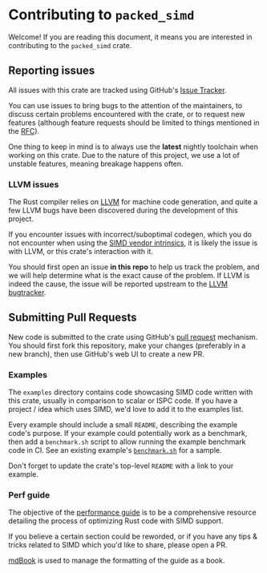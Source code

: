 # Contributing to `packed_simd`

Welcome! If you are reading this document, it means you are interested in contributing
to the `packed_simd` crate.

## Reporting issues

All issues with this crate are tracked using GitHub's [Issue Tracker].

You can use issues to bring bugs to the attention of the maintainers, to discuss
certain problems encountered with the crate, or to request new features (although
feature requests should be limited to things mentioned in the [RFC]).

One thing to keep in mind is to always use the **latest** nightly toolchain when
working on this crate. Due to the nature of this project, we use a lot of unstable
features, meaning breakage happens often.

[Issue Tracker]: https://github.com/rust-lang-nursery/packed_simd/issues
[RFC]: https://github.com/rust-lang/rfcs/pull/2366

### LLVM issues

The Rust compiler relies on [LLVM](https://llvm.org/) for machine code generation,
and quite a few LLVM bugs have been discovered during the development of this project.

If you encounter issues with incorrect/suboptimal codegen, which you do not encounter
when using the [SIMD vendor intrinsics](https://doc.rust-lang.org/nightly/std/arch/),
it is likely the issue is with LLVM, or this crate's interaction with it.

You should first open an issue **in this repo** to help us track the problem, and we
will help determine what is the exact cause of the problem.
If LLVM is indeed the cause, the issue will be reported upstream to the
[LLVM bugtracker](https://bugs.llvm.org/).

## Submitting Pull Requests

New code is submitted to the crate using GitHub's [pull request] mechanism.
You should first fork this repository, make your changes (preferably in a new
branch), then use GitHub's web UI to create a new PR.

[pull request]: https://help.github.com/articles/about-pull-requests/

### Examples

The `examples` directory contains code showcasing SIMD code written with this crate,
usually in comparison to scalar or ISPC code. If you have a project / idea which
uses SIMD, we'd love to add it to the examples list.

Every example should include a small `README`, describing the example code's purpose.
If your example could potentially work as a benchmark, then add a `benchmark.sh`
script to allow running the example benchmark code in CI. See an existing example's
[`benchmark.sh`](examples/aobench/benchmark.sh) for a sample.

Don't forget to update the crate's top-level `README` with a link to your example.

### Perf guide

The objective of the [performance guide][perf-guide] is to be a comprehensive
resource detailing the process of optimizing Rust code with SIMD support.

If you believe a certain section could be reworded, or if you have any tips & tricks
related to SIMD which you'd like to share, please open a PR.

[mdBook] is used to manage the formatting of the guide as a book.

[perf-guide]: https://rust-lang-nursery.github.io/packed_simd/perf-guide/
[mdBook]: https://github.com/rust-lang-nursery/mdBook
